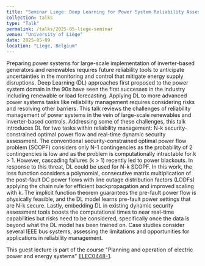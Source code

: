 ```yaml
---
title: "Seminar Liège: Deep Learning for Power System Reliability Assessments"
collection: talks
type: "Talk"
permalink: /talks/2025-05-liege-seminar
venue: "University of Liège"
date: 2025-05-09
location: "Liege, Belgium"
---
```


Preparing power systems for large-scale implementation of inverter-based generators and renewables requires future reliability tools to anticipate uncertainties in the monitoring and control that mitigate energy supply disruptions. Deep Learning (DL) approaches first proposed to the power system domain in the 90s have seen the first successes in the industry including renewable or load forecasting. Applying DL to more advanced power systems tasks like reliability management requires considering risks and resolving other barriers. This talk reviews the challenges of reliability management of power systems in the vein of large-scale renewables and inverter-based controls. Addressing some of these challenges, this talk introduces DL for two tasks within reliability management: N-k security-constrained optimal power flow and real-time dynamic security assessment. The conventional security-constrained optimal power flow problem (SCOPF) considers only N-1 contingencies as the probability of 2 contingencies is low and as the problem is computationally intractable for k > 1. However, cascading failures (k > 1) recently led to power blackouts. In response to this threat, DL could be used for N-k SCOPF. In this work, the loss function considers a polynomial, consecutive matrix multiplication of the post-fault DC power flows with line outage distribution factors (LODFs) applying the chain rule for efficient backpropagation and improved scaling with k. The implicit function theorem guarantees the pre-fault power flow is physically feasible, and the DL model learns pre-fault power settings that are N-k secure. Lastly, embedding DL in existing dynamic security assessment tools boosts the computational times to near real-time capabilities but risks need to be considered, specifically once the data is beyond what the DL model has been trained on. Case studies consider several IEEE bus systems, assessing the limitations and opportunities for applications in reliability management.

This guest lecture is part of the course "Planning and operation of electric power and energy systems" [ELEC0448-1](https://www.programmes.uliege.be/cocoon/20242025/en/cours/ELEC0448-1.html).
